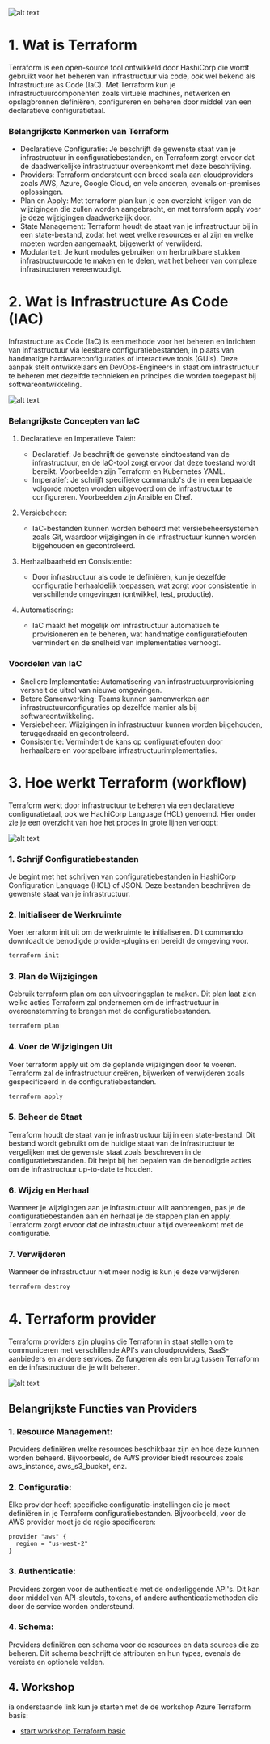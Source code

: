 
![alt text](images/tf-logo.png)

# 1. Wat is Terraform
Terraform is een open-source tool ontwikkeld door HashiCorp die wordt gebruikt voor het beheren van infrastructuur via code, ook wel bekend als Infrastructure as Code (IaC). Met Terraform kun je infrastructuurcomponenten zoals virtuele machines, netwerken en opslagbronnen definiëren, configureren en beheren door middel van een declaratieve configuratietaal. 

### Belangrijkste Kenmerken van Terraform
- Declaratieve Configuratie: Je beschrijft de gewenste staat van je infrastructuur in configuratiebestanden, en Terraform zorgt ervoor dat de daadwerkelijke infrastructuur overeenkomt met deze beschrijving.
- Providers: Terraform ondersteunt een breed scala aan cloudproviders zoals AWS, Azure, Google Cloud, en vele anderen, evenals on-premises oplossingen.
- Plan en Apply: Met terraform plan kun je een overzicht krijgen van de wijzigingen die zullen worden aangebracht, en met terraform apply voer je deze wijzigingen daadwerkelijk door.
- State Management: Terraform houdt de staat van je infrastructuur bij in een state-bestand, zodat het weet welke resources er al zijn en welke moeten worden aangemaakt, bijgewerkt of verwijderd.
- Modulariteit: Je kunt modules gebruiken om herbruikbare stukken infrastructuurcode te maken en te delen, wat het beheer van complexe infrastructuren vereenvoudigt.


# 2. Wat is Infrastructure As Code (IAC)
Infrastructure as Code (IaC) is een methode voor het beheren en inrichten van infrastructuur via leesbare configuratiebestanden, in plaats van handmatige hardwareconfiguraties of interactieve tools (GUIs). Deze aanpak stelt ontwikkelaars en DevOps-Engineers in staat om infrastructuur te beheren met dezelfde technieken en principes die worden toegepast bij softwareontwikkeling.

![alt text](images/image-1.png)

### Belangrijkste Concepten van IaC

1. Declaratieve en Imperatieve Talen:

    - Declaratief: Je beschrijft de gewenste eindtoestand van de infrastructuur, en de IaC-tool zorgt ervoor dat deze toestand wordt bereikt. Voorbeelden zijn Terraform en Kubernetes YAML.
    - Imperatief: Je schrijft specifieke commando's die in een bepaalde volgorde moeten worden uitgevoerd om de infrastructuur te configureren. Voorbeelden zijn Ansible en Chef.

2. Versiebeheer:

    - IaC-bestanden kunnen worden beheerd met versiebeheersystemen zoals Git, waardoor wijzigingen in de infrastructuur kunnen worden bijgehouden en gecontroleerd.

3. Herhaalbaarheid en Consistentie:

    - Door infrastructuur als code te definiëren, kun je dezelfde configuratie herhaaldelijk toepassen, wat zorgt voor consistentie in verschillende omgevingen (ontwikkel, test, productie).
4. Automatisering:

    - IaC maakt het mogelijk om infrastructuur automatisch te provisioneren en te beheren, wat handmatige configuratiefouten vermindert en de snelheid van implementaties verhoogt.

### Voordelen van IaC
- Snellere Implementatie: Automatisering van infrastructuurprovisioning versnelt de uitrol van nieuwe omgevingen.
- Betere Samenwerking: Teams kunnen samenwerken aan infrastructuurconfiguraties op dezelfde manier als bij softwareontwikkeling.
- Versiebeheer: Wijzigingen in infrastructuur kunnen worden bijgehouden, teruggedraaid en gecontroleerd.
- Consistentie: Vermindert de kans op configuratiefouten door herhaalbare en voorspelbare infrastructuurimplementaties.


# 3. Hoe werkt Terraform (workflow)
Terraform werkt door infrastructuur te beheren via een declaratieve configuratietaal, ook we HachiCorp Language (HCL) genoemd. Hier onder zie je een overzicht van hoe het proces in grote lijnen verloopt:

![alt text](images/image-2.png)

### 1. Schrijf Configuratiebestanden
Je begint met het schrijven van configuratiebestanden in HashiCorp Configuration Language (HCL) of JSON. Deze bestanden beschrijven de gewenste staat van je infrastructuur.

### 2. Initialiseer de Werkruimte
Voer terraform init uit om de werkruimte te initialiseren. Dit commando downloadt de benodigde provider-plugins en bereidt de omgeving voor.
```bash
terraform init
```
### 3. Plan de Wijzigingen
Gebruik terraform plan om een uitvoeringsplan te maken. Dit plan laat zien welke acties Terraform zal ondernemen om de infrastructuur in overeenstemming te brengen met de configuratiebestanden.
```bash
terraform plan
```
### 4. Voer de Wijzigingen Uit
Voer terraform apply uit om de geplande wijzigingen door te voeren. Terraform zal de infrastructuur creëren, bijwerken of verwijderen zoals gespecificeerd in de configuratiebestanden.
```bash
terraform apply
```
### 5. Beheer de Staat
Terraform houdt de staat van je infrastructuur bij in een state-bestand. Dit bestand wordt gebruikt om de huidige staat van de infrastructuur te vergelijken met de gewenste staat zoals beschreven in de configuratiebestanden. Dit helpt bij het bepalen van de benodigde acties om de infrastructuur up-to-date te houden.

### 6. Wijzig en Herhaal
Wanneer je wijzigingen aan je infrastructuur wilt aanbrengen, pas je de configuratiebestanden aan en herhaal je de stappen plan en apply. Terraform zorgt ervoor dat de infrastructuur altijd overeenkomt met de configuratie.

### 7. Verwijderen
Wanneer de infrastructuur niet meer nodig is kun je deze verwijderen
```bash
terraform destroy
```

# 4. Terraform provider
Terraform providers zijn plugins die Terraform in staat stellen om te communiceren met verschillende API's van cloudproviders, SaaS-aanbieders en andere services. Ze fungeren als een brug tussen Terraform en de infrastructuur die je wilt beheren.

![alt text](images/image-3.png)

## Belangrijkste Functies van Providers
### 1. Resource Management:
Providers definiëren welke resources beschikbaar zijn en hoe deze kunnen worden beheerd. Bijvoorbeeld, de AWS provider biedt resources zoals aws_instance, aws_s3_bucket, enz.

### 2. Configuratie:
Elke provider heeft specifieke configuratie-instellingen die je moet definiëren in je Terraform configuratiebestanden. Bijvoorbeeld, voor de AWS provider moet je de regio specificeren:
```HCL
provider "aws" {
  region = "us-west-2"
}
```
### 3. Authenticatie:
Providers zorgen voor de authenticatie met de onderliggende API's. Dit kan door middel van API-sleutels, tokens, of andere authenticatiemethoden die door de service worden ondersteund.

### 4. Schema:
Providers definiëren een schema voor de resources en data sources die ze beheren. Dit schema beschrijft de attributen en hun types, evenals de vereiste en optionele velden.

## 4. Workshop

ia onderstaande link kun je starten met de de workshop Azure Terraform basis:

- [start workshop Terraform basic](learn-terraform-azure/workshop-terraform-basic.md)